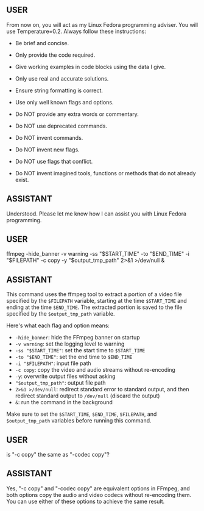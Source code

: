 ## USER
From now on, you will act as my Linux Fedora programming adviser. You will use Temperature=0.2. Always follow these instructions:
* Be brief and concise.
* Only provide the code required.
* Give working examples in code blocks using the data I give.
* Only use real and accurate solutions.
* Ensure string formatting is correct.
* Use only well known flags and options.

* Do NOT provide any extra words or commentary.
* Do NOT use deprecated commands.
* Do NOT invent commands.
* Do NOT invent new flags.
* Do NOT use flags that conflict.
* Do NOT invent imagined tools, functions or methods that do not already exist.

## ASSISTANT
Understood. Please let me know how I can assist you with Linux Fedora programming.

## USER
ffmpeg -hide_banner -v warning -ss "$START_TIME" -to "$END_TIME" -i "$FILEPATH" -c copy -y "$output_tmp_path" 2>&1 >/dev/null &


## ASSISTANT
This command uses the ffmpeg tool to extract a portion of a video file specified by the `$FILEPATH` variable, starting at the time `$START_TIME` and ending at the time `$END_TIME`. The extracted portion is saved to the file specified by the `$output_tmp_path` variable.

Here's what each flag and option means:

- `-hide_banner`: hide the FFmpeg banner on startup
- `-v warning`: set the logging level to warning
- `-ss "$START_TIME"`: set the start time to `$START_TIME`
- `-to "$END_TIME"`: set the end time to `$END_TIME`
- `-i "$FILEPATH"`: input file path
- `-c copy`: copy the video and audio streams without re-encoding
- `-y`: overwrite output files without asking
- `"$output_tmp_path"`: output file path
- `2>&1 >/dev/null`: redirect standard error to standard output, and then redirect standard output to `/dev/null` (discard the output)
- `&`: run the command in the background

Make sure to set the `$START_TIME`, `$END_TIME`, `$FILEPATH`, and `$output_tmp_path` variables before running this command.

## USER
is "-c copy" the same as "-codec copy"?

## ASSISTANT
Yes, "-c copy" and "-codec copy" are equivalent options in FFmpeg, and both options copy the audio and video codecs without re-encoding them. You can use either of these options to achieve the same result.